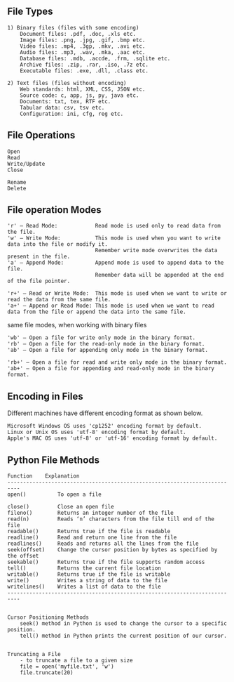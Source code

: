## File Types

    1) Binary files (files with some encoding)
        Document files: .pdf, .doc, .xls etc.
        Image files: .png, .jpg, .gif, .bmp etc.
        Video files: .mp4, .3gp, .mkv, .avi etc.
        Audio files: .mp3, .wav, .mka, .aac etc.
        Database files: .mdb, .accde, .frm, .sqlite etc.
        Archive files: .zip, .rar, .iso, .7z etc.
        Executable files: .exe, .dll, .class etc.

    2) Text files (files without encoding)
        Web standards: html, XML, CSS, JSON etc.
        Source code: c, app, js, py, java etc.
        Documents: txt, tex, RTF etc.
        Tabular data: csv, tsv etc.
        Configuration: ini, cfg, reg etc.



## File Operations

    Open
    Read
    Write/Update
    Close

    Rename
    Delete

## File operation Modes

    'r' – Read Mode:            Read mode is used only to read data from the file.
    'w' – Write Mode:           This mode is used when you want to write data into the file or modify it.
                                Remember write mode overwrites the data present in the file.
    'a' – Append Mode:          Append mode is used to append data to the file.
                                Remember data will be appended at the end of the file pointer.

    'r+' – Read or Write Mode:  This mode is used when we want to write or read the data from the same file.
    'a+' – Append or Read Mode: This mode is used when we want to read data from the file or append the data into the same file.

same file modes, when working with binary files

    'wb' – Open a file for write only mode in the binary format.
    'rb' – Open a file for the read-only mode in the binary format.
    'ab' – Open a file for appending only mode in the binary format.

    'rb+' – Open a file for read and write only mode in the binary format.
    'ab+' – Open a file for appending and read-only mode in the binary format.

## Encoding in Files

Different machines have different encoding format as shown below.

    Microsoft Windows OS uses 'cp1252' encoding format by default.
    Linux or Unix OS uses 'utf-8' encoding format by default.
    Apple's MAC OS uses 'utf-8' or 'utf-16' encoding format by default.



## Python File Methods

    Function	Explanation
    --------------------------------------------------------------------------
    open()	        To open a file
    
    close()	        Close an open file
    fileno()	    Returns an integer number of the file
    read(n)	        Reads ‘n’ characters from the file till end of the file
    readable()	    Returns true if the file is readable
    readline()	    Read and return one line from the file
    readlines()	    Reads and returns all the lines from the file
    seek(offset)	Change the cursor position by bytes as specified by the offset
    seekable()	    Returns true if the file supports random access
    tell()	        Returns the current file location
    writable()	    Returns true if the file is writable
    write()	        Writes a string of data to the file
    writelines()	Writes a list of data to the file
    --------------------------------------------------------------------------


    Cursor Positioning Methods
    	seek() method in Python is used to change the cursor to a specific position.
    	tell() method in Python prints the current position of our cursor.


    Truncating a File
    	- to truncate a file to a given size
    	file = open('myfile.txt', 'w')
    	file.truncate(20)
